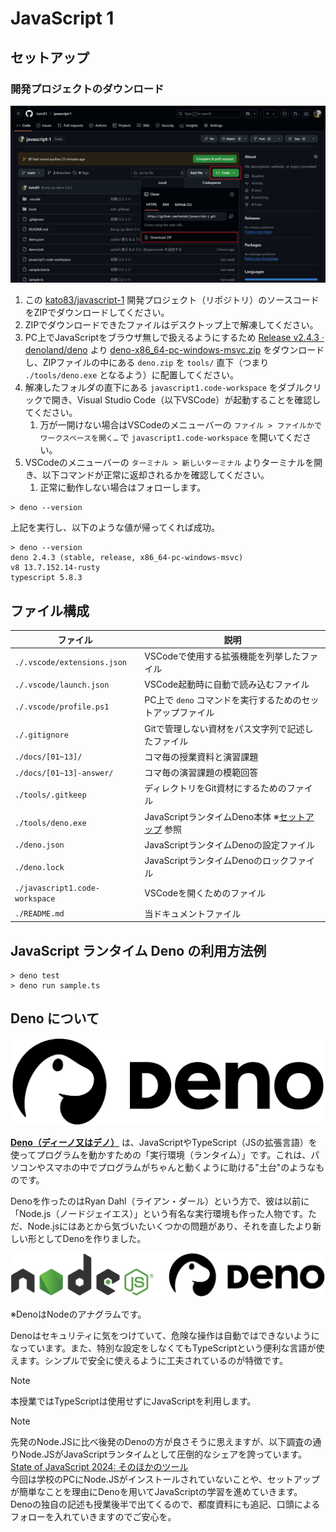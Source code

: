 # JavaScript 1

## セットアップ

### 開発プロジェクトのダウンロード

![](./_img/01.png)

1. この [kato83/javascript-1](https://github.com/kato83/javascript-1/tree/main) 開発プロジェクト（リポジトリ）のソースコードをZIPでダウンロードしてください。
2. ZIPでダウンロードできたファイルはデスクトップ上で解凍してください。
3. PC上でJavaScriptをブラウザ無しで扱えるようにするため [Release v2.4.3 · denoland/deno](https://github.com/denoland/deno/releases/tag/v2.4.3) より [deno-x86_64-pc-windows-msvc.zip](https://github.com/denoland/deno/releases/download/v2.4.3/deno-x86_64-pc-windows-msvc.zip) をダウンロードし、ZIPファイルの中にある `deno.zip` を `tools/` 直下（つまり `./tools/deno.exe` となるよう）に配置してください。
4. 解凍したフォルダの直下にある `javascript1.code-workspace` をダブルクリックで開き、Visual Studio Code（以下VSCode）が起動することを確認してください。
    1. 万が一開けない場合はVSCodeのメニューバーの `ファイル > ファイルかでワークスペースを開く…` で `javascript1.code-workspace` を開いてください。
5. VSCodeのメニューバーの `ターミナル > 新しいターミナル` よりターミナルを開き、以下コマンドが正常に返却されるかを確認してください。
    1. 正常に動作しない場合はフォローします。

```
> deno --version
```

上記を実行し、以下のような値が帰ってくれば成功。

```
> deno --version
deno 2.4.3 (stable, release, x86_64-pc-windows-msvc)
v8 13.7.152.14-rusty
typescript 5.8.3
```

## ファイル構成

| ファイル | 説明 |
| --- | --- |
| `./.vscode/extensions.json` | VSCodeで使用する拡張機能を列挙したファイル|
| `./.vscode/launch.json`  | VSCode起動時に自動で読み込むファイル |
| `./.vscode/profile.ps1`  | PC上で `deno` コマンドを実行するためのセットアップファイル |
| `./.gitignore`| Gitで管理しない資材をパス文字列で記述したファイル |
| `./docs/[01~13]/` | コマ毎の授業資料と演習課題 |
| `./docs/[01~13]-answer/` | コマ毎の演習課題の模範回答 |
| `./tools/.gitkeep` | ディレクトリをGit資材にするためのファイル |
| `./tools/deno.exe` | JavaScriptランタイムDeno本体 ※[セットアップ](#セットアップ) 参照 |
| `./deno.json` | JavaScriptランタイムDenoの設定ファイル |
| `./deno.lock` | JavaScriptランタイムDenoのロックファイル |
| `./javascript1.code-workspace` | VSCodeを開くためのファイル |
| `./README.md` | 当ドキュメントファイル |

## JavaScript ランタイム Deno の利用方法例

```
> deno test
> deno run sample.ts
```

## Deno について

![](./_img/deno.png)

**[Deno（ディーノ又はデノ）](https://github.com/denoland/deno)** は、JavaScriptやTypeScript（JSの拡張言語）を使ってプログラムを動かすための「実行環境（ランタイム）」です。これは、パソコンやスマホの中でプログラムがちゃんと動くように助ける"土台"のようなものです。

Denoを作ったのはRyan Dahl（ライアン・ダール）という方で、彼は以前に「Node.js（ノードジェイエス）」という有名な実行環境も作った人物です。ただ、Node.jsにはあとから気づいたいくつかの問題があり、それを直したより新しい形としてDenoを作りました。

![](./_img/deno_node.png)

※DenoはNodeのアナグラムです。

Denoはセキュリティに気をつけていて、危険な操作は自動ではできないようになっています。また、特別な設定をしなくてもTypeScriptという便利な言語が使えます。シンプルで安全に使えるように工夫されているのが特徴です。

> [!NOTE]
> 本授業ではTypeScriptは使用せずにJavaScriptを利用します。

> [!NOTE]
> 先発のNode.JSに比べ後発のDenoの方が良さそうに思えますが、以下調査の通りNode.JSがJavaScriptランタイムとして圧倒的なシェアを誇っています。  
> [State of JavaScript 2024: そのほかのツール](https://2024.stateofjs.com/ja-JP/other-tools/#runtimes)  
> 今回は学校のPCにNode.JSがインストールされていないことや、セットアップが簡単なことを理由にDenoを用いてJavaScriptの学習を進めていきます。  
> Denoの独自の記述も授業後半で出てくるので、都度資料にも追記、口頭によるフォローを入れていきますのでご安心を。

